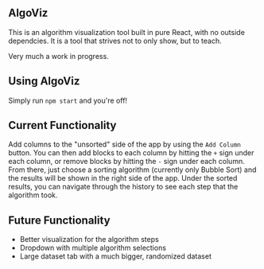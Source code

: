## AlgoViz

This is an algorithm visualization tool built in pure React, with no outside dependcies.  It is a tool that strives not to only show, but to teach.

Very much a work in progress.

## Using AlgoViz

Simply run `npm start` and you're off!

## Current Functionality

Add columns to the "unsorted" side of the app by using the `Add Column` button.  You can then add blocks to each column by hitting the `+` sign under each column, or remove blocks by hitting the `-` sign under each column.  From there, just choose a sorting algorithm (currently only Bubble Sort) and the results will be shown in the right side of the app.  Under the sorted results, you can navigate through the history to see each step that the algorithm took.

## Future Functionality
 - Better visualization for the algorithm steps
 - Dropdown with multiple algorithm selections 
 - Large dataset tab with a much bigger, randomized dataset
